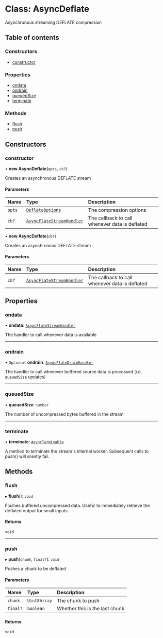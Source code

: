 # Class: AsyncDeflate

Asynchronous streaming DEFLATE compression

## Table of contents

### Constructors

- [constructor](AsyncDeflate.md#constructor)

### Properties

- [ondata](AsyncDeflate.md#ondata)
- [ondrain](AsyncDeflate.md#ondrain)
- [queuedSize](AsyncDeflate.md#queuedsize)
- [terminate](AsyncDeflate.md#terminate)

### Methods

- [flush](AsyncDeflate.md#flush)
- [push](AsyncDeflate.md#push)

## Constructors

### constructor

• **new AsyncDeflate**(`opts`, `cb?`)

Creates an asynchronous DEFLATE stream

#### Parameters

| Name | Type | Description |
| :------ | :------ | :------ |
| `opts` | [`DeflateOptions`](../interfaces/DeflateOptions.md) | The compression options |
| `cb?` | [`AsyncFlateStreamHandler`](../README.md#asyncflatestreamhandler) | The callback to call whenever data is deflated |

• **new AsyncDeflate**(`cb?`)

Creates an asynchronous DEFLATE stream

#### Parameters

| Name | Type | Description |
| :------ | :------ | :------ |
| `cb?` | [`AsyncFlateStreamHandler`](../README.md#asyncflatestreamhandler) | The callback to call whenever data is deflated |

## Properties

### ondata

• **ondata**: [`AsyncFlateStreamHandler`](../README.md#asyncflatestreamhandler)

The handler to call whenever data is available

___

### ondrain

• `Optional` **ondrain**: [`AsyncFlateDrainHandler`](../README.md#asyncflatedrainhandler)

The handler to call whenever buffered source data is processed (i.e. `queuedSize` updates)

___

### queuedSize

• **queuedSize**: `number`

The number of uncompressed bytes buffered in the stream

___

### terminate

• **terminate**: [`AsyncTerminable`](../interfaces/AsyncTerminable.md)

A method to terminate the stream's internal worker. Subsequent calls to
push() will silently fail.

## Methods

### flush

▸ **flush**(): `void`

Flushes buffered uncompressed data. Useful to immediately retrieve the
deflated output for small inputs.

#### Returns

`void`

___

### push

▸ **push**(`chunk`, `final?`): `void`

Pushes a chunk to be deflated

#### Parameters

| Name | Type | Description |
| :------ | :------ | :------ |
| `chunk` | `Uint8Array` | The chunk to push |
| `final?` | `boolean` | Whether this is the last chunk |

#### Returns

`void`
